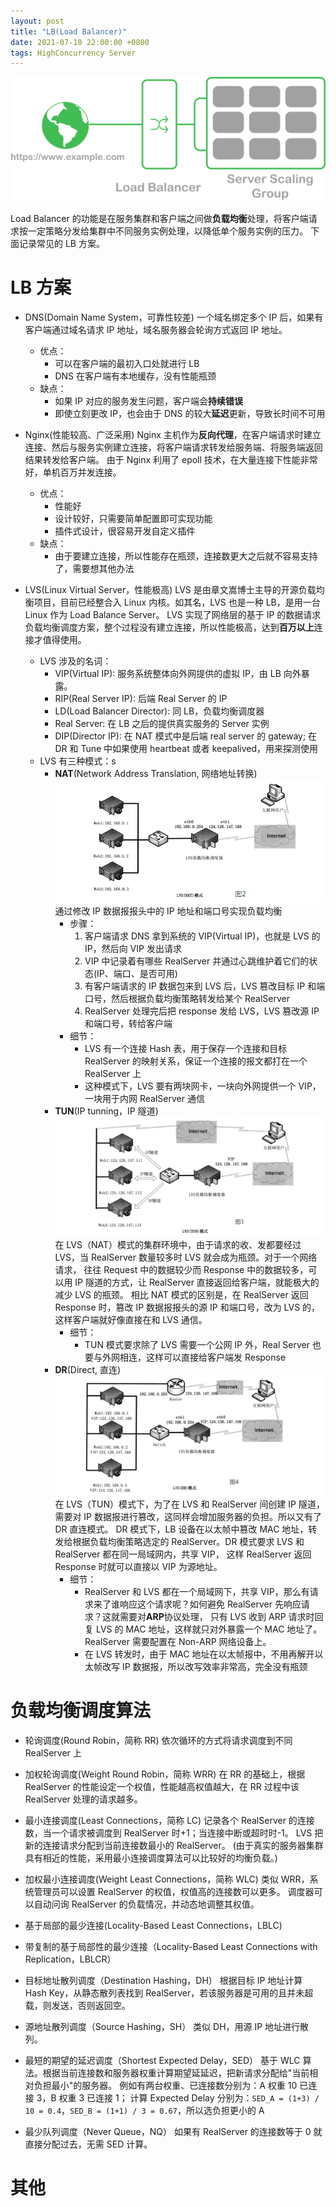 ```yaml
---
layout: post
title: "LB(Load Balancer)"
date: 2021-07-10 22:00:00 +0800
tags: HighConcurrency Server
---
```


![LB](/assets/images/2021-07-10-LB_1.png)

Load Balancer 的功能是在服务集群和客户端之间做**负载均衡**处理，将客户端请求按一定策略分发给集群中不同服务实例处理，以降低单个服务实例的压力。
下面记录常见的 LB 方案。

# LB 方案

- DNS(Domain Name System，可靠性较差)
  一个域名绑定多个 IP 后，如果有客户端通过域名请求 IP 地址，域名服务器会轮询方式返回 IP 地址。

  - 优点：
    - 可以在客户端的最初入口处就进行 LB
    - DNS 在客户端有本地缓存，没有性能瓶颈
  - 缺点：
    - 如果 IP 对应的服务发生问题，客户端会**持续错误**
    - 即使立刻更改 IP，也会由于 DNS 的较大**延迟**更新，导致长时间不可用

- Nginx(性能较高、广泛采用)
  Nginx 主机作为**反向代理**，在客户端请求时建立连接、然后与服务实例建立连接，将客户端请求转发给服务端、将服务端返回结果转发给客户端。
  由于 Nginx 利用了 epoll 技术，在大量连接下性能非常好，单机百万并发连接。

  - 优点：
    - 性能好
    - 设计较好，只需要简单配置即可实现功能
    - 插件式设计，很容易开发自定义插件
  - 缺点：
    - 由于要建立连接，所以性能存在瓶颈，连接数更大之后就不容易支持了，需要想其他办法

- LVS(Linux Virtual Server，性能极高)
  LVS 是由章文嵩博士主导的开源负载均衡项目，目前已经整合入 Linux 内核。如其名，LVS 也是一种 LB，是用一台 Linux 作为 Load Balance Server。
  LVS 实现了网络层的基于 IP 的数据请求负载均衡调度方案，整个过程没有建立连接，所以性能极高，达到**百万以上**连接才值得使用。
  - LVS 涉及的名词：
    - VIP(Virtual IP):
      服务系统整体向外网提供的虚拟 IP，由 LB 向外暴露。
    - RIP(Real Server IP):
      后端 Real Server 的 IP
    - LD(Load Balancer Director):
      同 LB，负载均衡调度器
    - Real Server:
      在 LB 之后的提供真实服务的 Server 实例
    - DIP(Director IP):
      在 NAT 模式中是后端 real server 的 gateway; 在 DR 和 Tune 中如果使用 heartbeat 或者 keepalived，用来探测使用
  - LVS 有三种模式：s
    - **NAT**(Network Address Translation, 网络地址转换)
      ![NAT](/assets/images/2021-07-10-LB_2.jpg)
      通过修改 IP 数据报报头中的 IP 地址和端口号实现负载均衡
      - 步骤：
        1. 客户端请求 DNS 拿到系统的 VIP(Virtual IP)，也就是 LVS 的 IP，然后向 VIP 发出请求
        2. VIP 中记录着有哪些 RealServer 并通过心跳维护着它们的状态(IP、端口、是否可用)
        3. 有客户端请求的 IP 数据包来到 LVS 后，LVS 篡改目标 IP 和端口号，然后根据负载均衡策略转发给某个 RealServer
        4. RealServer 处理完后把 response 发给 LVS，LVS 篡改源 IP 和端口号，转给客户端
      - 细节：
        - LVS 有一个连接 Hash 表，用于保存一个连接和目标 RealServer 的映射关系，保证一个连接的报文都打在一个 RealServer 上
        - 这种模式下，LVS 要有两块网卡，一块向外网提供一个 VIP，一块用于内网 RealServer 通信
    - **TUN**(IP tunning，IP 隧道)
      ![TUN](/assets/images/2021-07-10-LB_3.jpg)
      在 LVS（NAT）模式的集群环境中，由于请求的收、发都要经过 LVS，当 RealServer 数量较多时 LVS 就会成为瓶颈。对于一个网络请求，
      往往 Request 中的数据较少而 Response 中的数据较多，可以用 IP 隧道的方式，让 RealServer 直接返回给客户端，就能极大的减少 LVS 的瓶颈。
      相比 NAT 模式的区别是，在 RealServer 返回 Response 时，篡改 IP 数据报报头的源 IP 和端口号，改为 LVS 的，这样客户端就好像直接在和 LVS 通信。
      - 细节：
        - TUN 模式要求除了 LVS 需要一个公网 IP 外，Real Server 也要与外网相连，这样可以直接给客户端发 Response
    - **DR**(Direct, 直连)
      ![DR](/assets/images/2021-07-10-LB_4.jpg)
      在 LVS（TUN）模式下，为了在 LVS 和 RealServer 间创建 IP 隧道，需要对 IP 数据报进行篡改，这同样会增加服务器的负担。所以又有了 DR 直连模式。
      DR 模式下，LB 设备在以太帧中篡改 MAC 地址，转发给根据负载均衡策略选定的 RealServer。DR 模式要求 LVS 和 RealServer 都在同一局域网内，共享 VIP，
      这样 RealServer 返回 Response 时就可以直接以 VIP 为源地址。
      - 细节：
        - RealServer 和 LVS 都在一个局域网下，共享 VIP，那么有请求来了谁响应这个请求呢？如何避免 RealServer 先响应请求？这就需要对**ARP**协议处理，
          只有 LVS 收到 ARP 请求时回复 LVS 的 MAC 地址，这样就只对外暴露一个 MAC 地址了。RealServer 需要配置在 Non-ARP 网络设备上。
        - 在 LVS 转发时，由于 MAC 地址在以太帧报中，不用再解开以太帧改写 IP 数据报，所以改写效率非常高，完全没有瓶颈

# 负载均衡调度算法

- 轮询调度(Round Robin，简称 RR)
  依次循环的方式将请求调度到不同 RealServer 上

- 加权轮询调度(Weight Round Robin，简称 WRR)
  在 RR 的基础上，根据 RealServer 的性能设定一个权值，性能越高权值越大，在 RR 过程中该 RealServer 处理的请求越多。

- 最小连接调度(Least Connections，简称 LC)
  记录各个 RealServer 的连接数，当一个请求被调度到 RealServer 时+1；当连接中断或超时时-1。
  LVS 把新的连接请求分配到当前连接数最小的 RealServer。
  (由于真实的服务器集群具有相近的性能，采用最小连接调度算法可以比较好的均衡负载。)

- 加权最小连接调度(Weight Least Connections，简称 WLC)
  类似 WRR，系统管理员可以设置 RealServer 的权值，权值高的连接数可以更多。
  调度器可以自动问询 RealServer 的负载情况，并动态地调整其权值。

- 基于局部的最少连接(Locality-Based Least Connections，LBLC)

- 带复制的基于局部性的最少连接（Locality-Based Least Connections with Replication，LBLCR）

- 目标地址散列调度（Destination Hashing，DH）
  根据目标 IP 地址计算 Hash Key，从静态散列表找到 RealServer，若该服务器是可用的且并未超载，则发送，否则返回空。

- 源地址散列调度（Source Hashing，SH）
  类似 DH，用源 IP 地址进行散列。

- 最短的期望的延迟调度（Shortest Expected Delay，SED）
  基于 WLC 算法。根据当前连接数和服务器权重计算期望延延迟，把新请求分配给"当前相对负担最小"的服务器。
  例如有两台权重、已连接数分别为：A 权重 10 已连接 3，B 权重 3 已连接 1；
  计算 Expected Delay 分别为：`SED_A = (1+3) / 10 = 0.4`，`SED_B = (1+1) / 3 = 0.67`，所以选负担更小的 A

- 最少队列调度（Never Queue，NQ）
  如果有 RealServer 的连接数等于 0 就直接分配过去，无需 SED 计算。

# 其他
